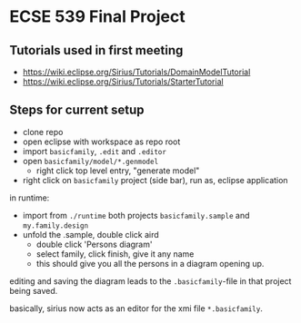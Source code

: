 # ECSE 539 Final Project

## Tutorials used in first meeting

- <https://wiki.eclipse.org/Sirius/Tutorials/DomainModelTutorial>
- <https://wiki.eclipse.org/Sirius/Tutorials/StarterTutorial>

## Steps for current setup

- clone repo
- open eclipse with workspace as repo root
- import `basicfamily`, `.edit` and `.editor`
- open `basicfamily/model/*.genmodel`
  - right click top level entry, "generate model"
- right click on `basicfamily` project (side bar), run as, eclipse application

in runtime:
- import from `./runtime` both projects `basicfamily.sample` and `my.family.design`
- unfold the .sample, double click aird
  - double click 'Persons diagram'
  - select family, click finish, give it any name
  - this should give you all the persons in a diagram opening up.

editing and saving the diagram leads to the `.basicfamily`-file in that project being saved.

basically, sirius now acts as an editor for the xmi file `*.basicfamily`.
